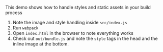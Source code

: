 This demo shows how to handle styles and static assets in your build process

1.  Note the image and style handling inside `src/index.js`
2.  Run `webpack`
3.  Open `index.html` in the browser to note everything works
4.  Check out `out/bundle.js` and note the `style` tags in the head and the inline image at the bottom.